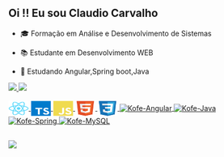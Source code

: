 ## Oi !! Eu sou Claudio Carvalho
- 🎓 Formação em Análise e Desenvolvimento de Sistemas
- 📚 Estudante em Desenvolvimento WEB

- 🌱 Estudando Angular,Spring boot,Java
 <div>
  <a href="https://github.com/claudiokofe">
  <img height="180em" src="https://github-readme-stats.vercel.app/api?username=claudiokofe&show_icons=true&theme=dark&include_all_commits=true&count_private=true"/>
  <img height="180em" src="https://github-readme-stats.vercel.app/api/top-langs/?username=claudiokofe&layout=compact&langs_count=7&theme=dark"/>
</div>
  
  <div style="display: inline_block"><br>
  <img align="center" alt="Kofe-React" height="30" width="40" src="https://raw.githubusercontent.com/devicons/devicon/master/icons/react/react-original.svg">
  <img align="center" alt="Kofe-Ts" height="30" width="40" src="https://raw.githubusercontent.com/devicons/devicon/master/icons/typescript/typescript-plain.svg">
  <img align="center" alt="Kofe-Js" height="30" width="40" src="https://raw.githubusercontent.com/devicons/devicon/master/icons/javascript/javascript-plain.svg">
  <img align="center" alt="Kofe-HTML" height="30" width="40" src="https://raw.githubusercontent.com/devicons/devicon/master/icons/html5/html5-original.svg">
  <img align="center" alt="Kofe-CSS" height="30" width="40" src="https://raw.githubusercontent.com/devicons/devicon/master/icons/css3/css3-original.svg">
  <img align="center" alt="Kofe-Angular" height="30" width="40" src="https://cdn.jsdelivr.net/gh/devicons/devicon/icons/angularjs/angularjs-original.svg">
  <img align="center" alt="Kofe-Java" height="30" width="40" src="https://cdn.jsdelivr.net/gh/devicons/devicon/icons/java/java-original-wordmark.svg">
  <img align="center" alt="Kofe-Spring" height="30" width="40" src="https://cdn.jsdelivr.net/gh/devicons/devicon/icons/spring/spring-original-wordmark.svg">
  <img align="center" alt="Kofe-MySQL" height="30" width="40" src="https://cdn.jsdelivr.net/gh/devicons/devicon/icons/mysql/mysql-original-wordmark.svg">

    
    
</div>
  
  
  ##
  
  <div>

  <a href="https://www.linkedin.com/in/claudio-carvalho-dsa/" target="_blank"><img src="https://img.shields.io/badge/-LinkedIn-%230077B5?style=for-the-badge&logo=linkedin&logoColor=white" target="_blank"></a> 
    
  </div>



